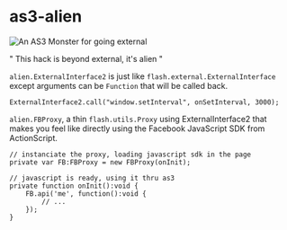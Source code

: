 
as3-alien
=========

![An AS3 Monster for going external](http://mathieu.gagnon.name/random/alien.jpg)

" This hack is beyond external, it's alien "

`alien.ExternalInterface2` is just like `flash.external.ExternalInterface`
except arguments can be `Function` that will be called back.

    ExternalInterface2.call("window.setInterval", onSetInterval, 3000);

`alien.FBProxy`, a thin `flash.utils.Proxy` using ExternalInterface2 that makes
you feel like directly using the Facebook JavaScript SDK from ActionScript.

    // instanciate the proxy, loading javascript sdk in the page
    private var FB:FBProxy = new FBProxy(onInit);

    // javascript is ready, using it thru as3
    private function onInit():void {
        FB.api('me', function():void {
            // ...
        });
    }

